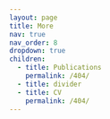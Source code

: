 ```yaml
---
layout: page
title: More
nav: true
nav_order: 8
dropdown: true
children:
  - title: Publications
    permalink: /404/
  - title: divider
  - title: CV
    permalink: /404/
---
```

